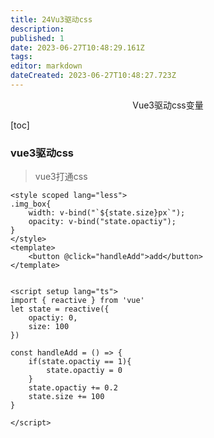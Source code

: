 ```yaml
---
title: 24Vu3驱动css
description: 
published: 1
date: 2023-06-27T10:48:29.161Z
tags: 
editor: markdown
dateCreated: 2023-06-27T10:48:27.723Z
---
```




<center>Vue3驱动css变量</center>

[toc]

### vue3驱动css

> vue3打通css

```vue
<style scoped lang="less">
.img_box{
    width: v-bind("`${state.size}px`");
    opacity: v-bind("state.opactiy");
}
</style>
<template>
    <button @click="handleAdd">add</button>
</template>


<script setup lang="ts">
import { reactive } from 'vue'
let state = reactive({
    opactiy: 0,
    size: 100
})

const handleAdd = () => {
    if(state.opactiy == 1){
        state.opactiy = 0
    }
    state.opactiy += 0.2
    state.size += 100
}

</script>
```



